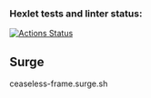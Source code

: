 ### Hexlet tests and linter status:
[![Actions Status](https://github.com/vasilievpg/layout-designer-project-lvl2/workflows/hexlet-check/badge.svg)](https://github.com/vasilievpg/layout-designer-project-lvl2/actions)


## Surge
ceaseless-frame.surge.sh
